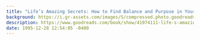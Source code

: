 ```yaml
---
title: "Life’s Amazing Secrets: How to Find Balance and Purpose in Your Life"
background: https://i.gr-assets.com/images/S/compressed.photo.goodreads.com/books/1537713567l/41974111._SY75_.jpg
description: https://www.goodreads.com/book/show/41974111-life-s-amazing-secrets
date: 1995-12-28 12:54:05 -0400
---
```

